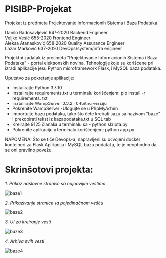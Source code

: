 # PISIBP-Projekat

Projekat iz predmeta Projektovanje Informacionih Sistema i Baza Podataka.

Danilo Radosavljević 647-2020 Backend Engineer  
Veljko Vesić 655-2020 Frontend Engineer  
Aleksa Atanasković 658-2020 Quality Assurance Engineer  
Lazar Marković 637-2020 DevOps/system/infra engineer  

Projektni zadatak iz predmeta "Projektovanje Informacionih Sistema i Baza Podataka" - portal elektronskih novina. Tehnologije koje su korišćene pri izradi aplikacije jesu Python microframework Flask, i MySQL baza podataka. 

Uputstvo za pokretanje aplikacije:
- Instalirajte Python 3.8.10
- Instalirajte requirements.txt u terminalu korišćenjem: pip install -r requirements. txt 
- Instalirajte WampServer 3.3.2 -64bitnu verziju
- Pokrenite WampServer
-Ulogujte se u PhpMyAdmin
- Importujte bazu podataka, tako što ćete kreirati bazu sa nazivom "baze" i prekopirati tekst iz bazapodataka.txt u SQL tab
- Kreirajte 9125 članaka u terminalu sa - python skripta.py
- Pokrenite aplikaciju u terminalu korišćenjem: python app.py
  
NAPOMENA: Što se tiče Devops-a, napravljeni su odvojeni docker kontejneri za Flask Aplikaciju i MySQL bazu podataka, te je neophodno da se oni pravilno povežu.

# Skrinšotovi projekta:

<em>1. Prikaz naslovne stranice sa najnovijim vestima</em>

![baze1](https://github.com/daniloradosavljevic/PISIBP-Projekat/assets/57499647/ff13a3a3-6b50-4137-a313-727b6aec9a41)

<em>2. Prikazivanje stranice sa pojedinačnom vešću</em>

![baze2](https://github.com/daniloradosavljevic/PISIBP-Projekat/assets/57499647/669a87ce-21ed-40b3-8d13-dd1a53e88a34)

<em>3. UI za kreiranje vesti</em>

![baze3](https://github.com/daniloradosavljevic/PISIBP-Projekat/assets/57499647/82a52eda-7133-44c4-90c2-a900046a8551)

<em>4. Arhiva svih vesti</em>

![baze4](https://github.com/daniloradosavljevic/PISIBP-Projekat/assets/57499647/4b1d7950-a898-4f8c-a6f1-4d7054353b65)







